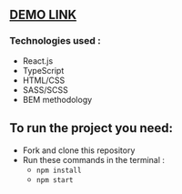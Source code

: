 ## [DEMO LINK](https://mariiastorozhyk.github.io/good-heart/)
### Technologies used :
- React.js
- TypeScript
- HTML/CSS
- SASS/SCSS
- BEM methodology

## To run the project you need:
- Fork and clone this repository
- Run these commands in the terminal :
  - ```npm install```
  - ```npm start```

